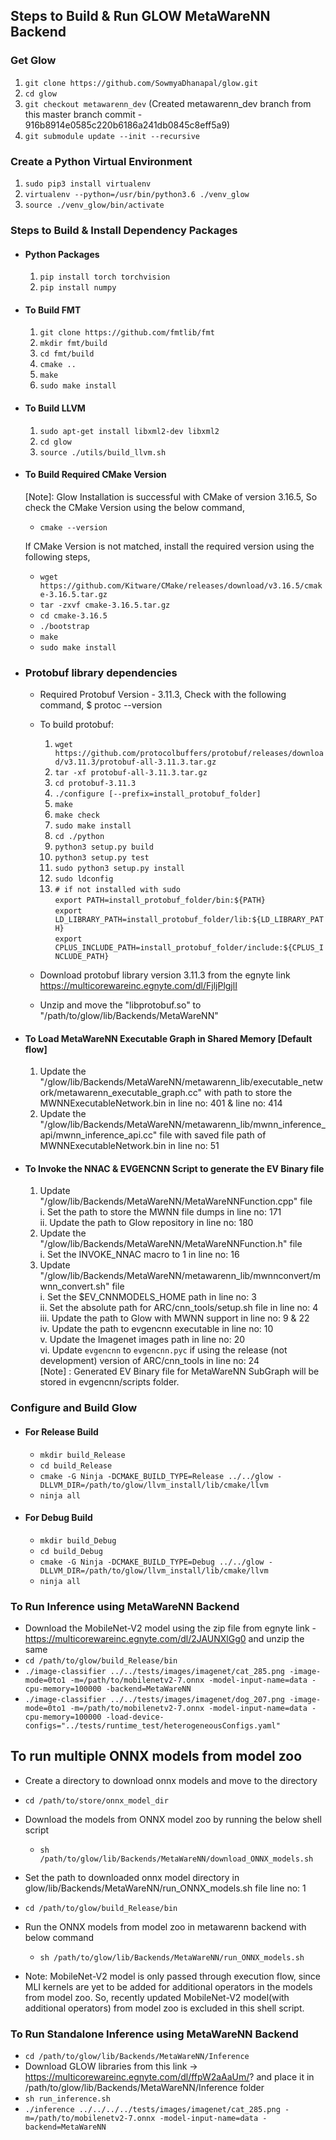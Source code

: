 ## Steps to Build & Run GLOW MetaWareNN Backend
### Get Glow
1. `git clone https://github.com/SowmyaDhanapal/glow.git`
2. `cd glow`
3. `git checkout metawarenn_dev` (Created metawarenn_dev branch from this master branch commit - 916b8914e0585c220b6186a241db0845c8eff5a9)
4. `git submodule update --init --recursive`  
  
### Create a Python Virtual Environment
1. `sudo pip3 install virtualenv`
2. `virtualenv --python=/usr/bin/python3.6 ./venv_glow`
3.  `source ./venv_glow/bin/activate`

### Steps to Build & Install Dependency Packages
* #### Python Packages
    1. `pip install torch torchvision`
    2. `pip install numpy`

* #### To Build FMT
    1. `git clone https://github.com/fmtlib/fmt`
    2. `mkdir fmt/build`
    3. `cd fmt/build`
    4. `cmake ..`
    5. `make`
    6. `sudo make install`

* #### To Build LLVM
    1. `sudo apt-get install libxml2-dev libxml2`  
    2. `cd glow`  
    3. `source ./utils/build_llvm.sh`  

* #### To Build Required CMake Version
    [Note]: Glow Installation is successful with CMake of version 3.16.5, So check the CMake Version using the below command,
    * `cmake --version`

    If CMake Version is not matched, install the required version using the following steps,
    * `wget https://github.com/Kitware/CMake/releases/download/v3.16.5/cmake-3.16.5.tar.gz`
    * `tar -zxvf cmake-3.16.5.tar.gz`
    * `cd cmake-3.16.5`
    * `./bootstrap`
    * `make`
    * `sudo make install`

* ### Protobuf library dependencies
    * Required Protobuf Version - 3.11.3, Check with the following command,
      $ protoc --version
    * To build protobuf:
        1. `wget https://github.com/protocolbuffers/protobuf/releases/download/v3.11.3/protobuf-all-3.11.3.tar.gz`
        2. `tar -xf protobuf-all-3.11.3.tar.gz`
        3. `cd protobuf-3.11.3`
        4. `./configure [--prefix=install_protobuf_folder]`
        5. `make`
        6. `make check`
        7. `sudo make install`
        8. `cd ./python`
        9. `python3 setup.py build`
        10. `python3 setup.py test`
        11. `sudo python3 setup.py install`
        12. `sudo ldconfig`
        13. `# if not installed with sudo`  
            `export PATH=install_protobuf_folder/bin:${PATH}`  
            `export LD_LIBRARY_PATH=install_protobuf_folder/lib:${LD_LIBRARY_PATH}`  
            `export CPLUS_INCLUDE_PATH=install_protobuf_folder/include:${CPLUS_INCLUDE_PATH}`  
           
    * Download protobuf library version 3.11.3 from the egnyte link https://multicorewareinc.egnyte.com/dl/FjljPlgjlI
    * Unzip and move the "libprotobuf.so" to "/path/to/glow/lib/Backends/MetaWareNN"

* #### To Load MetaWareNN Executable Graph in Shared Memory [Default flow]
   1. Update the "/glow/lib/Backends/MetaWareNN/metawarenn_lib/executable_network/metawarenn_executable_graph.cc" with path to store the MWNNExecutableNetwork.bin in line no: 401 & line no: 414
   2. Update the "/glow/lib/Backends/MetaWareNN/metawarenn_lib/mwnn_inference_api/mwnn_inference_api.cc" file with saved file path of MWNNExecutableNetwork.bin in line no: 51
* #### To Invoke the NNAC & EVGENCNN Script to generate the EV Binary file
   1. Update "/glow/lib/Backends/MetaWareNN/MetaWareNNFunction.cpp" file  
        i. Set the path to store the MWNN file dumps in line no: 171  
        ii. Update the path to Glow repository in line no: 180  
   2. Update the "/glow/lib/Backends/MetaWareNN/MetaWareNNFunction.h" file    
      i. Set the INVOKE_NNAC macro to 1 in line no: 16  
   3. Update "/glow/lib/Backends/MetaWareNN/metawarenn_lib/mwnnconvert/mwnn_convert.sh" file  
        i. Set the $EV_CNNMODELS_HOME path in line no: 3  
        ii. Set the absolute path for ARC/cnn_tools/setup.sh file in line no: 4  
        iii. Update the path to Glow with MWNN support in line no: 9 & 22  
        iv. Update the path to evgencnn executable in line no: 10  
        v. Update the Imagenet images path in line no: 20  
        vi. Update `evgencnn` to `evgencnn.pyc` if using the release (not development) version of ARC/cnn_tools in line no: 24  
   [Note] : Generated EV Binary file for MetaWareNN SubGraph will be stored in evgencnn/scripts folder.  
  
### Configure and Build Glow
* #### For Release Build
    * `mkdir build_Release`
    * `cd build_Release`
    * `cmake -G Ninja -DCMAKE_BUILD_TYPE=Release ../../glow -DLLVM_DIR=/path/to/glow/llvm_install/lib/cmake/llvm`
    * `ninja all`
* #### For Debug Build
    *  `mkdir build_Debug`
    *  `cd build_Debug`
    *  `cmake -G Ninja -DCMAKE_BUILD_TYPE=Debug ../../glow -DLLVM_DIR=/path/to/glow/llvm_install/lib/cmake/llvm`
    *  `ninja all`

### To Run Inference using MetaWareNN Backend
* Download the MobileNet-V2 model using the zip file from egnyte link - https://multicorewareinc.egnyte.com/dl/2JAUNXlGg0 and unzip the same
* `cd /path/to/glow/build_Release/bin`
* `./image-classifier ../../tests/images/imagenet/cat_285.png -image-mode=0to1 -m=/path/to/mobilenetv2-7.onnx -model-input-name=data -cpu-memory=100000 -backend=MetaWareNN`
* `./image-classifier ../../tests/images/imagenet/dog_207.png -image-mode=0to1 -m=/path/to/mobilenetv2-7.onnx -model-input-name=data -cpu-memory=100000 -load-device-configs="../tests/runtime_test/heterogeneousConfigs.yaml"`

## To run multiple ONNX models from model zoo
* Create a directory to download onnx models and move to the directory
* `cd /path/to/store/onnx_model_dir`
* Download the models from ONNX model zoo by running the below shell script
    *   `sh /path/to/glow/lib/Backends/MetaWareNN/download_ONNX_models.sh`
* Set the path to downloaded onnx model directory in glow/lib/Backends/MetaWareNN/run_ONNX_models.sh file line no: 1
* `cd /path/to/glow/build_Release/bin`
* Run the ONNX models from model zoo in metawarenn backend with below command
    *   `sh /path/to/glow/lib/Backends/MetaWareNN/run_ONNX_models.sh`

* Note: MobileNet-V2 model is only passed through execution flow, since MLI kernels are yet to be added for additional operators in the models from model zoo. So, recently updated MobileNet-V2 model(with additional operators) from model zoo is excluded in this shell script.

### To Run Standalone Inference using MetaWareNN Backend
* `cd /path/to/glow/lib/Backends/MetaWareNN/Inference`
* Download GLOW libraries from this link -> https://multicorewareinc.egnyte.com/dl/ffpW2aAaUm/? and place it in /path/to/glow/lib/Backends/MetaWareNN/Inference folder
* `sh run_inference.sh`
* `./inference ../../../../tests/images/imagenet/cat_285.png -m=/path/to/mobilenetv2-7.onnx -model-input-name=data -backend=MetaWareNN`
